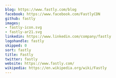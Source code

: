 ```yaml
---
blog: https://www.fastly.com/blog
facebook: https://www.facebook.com/FastlyCDN
github: fastly
images:
- fastly-icon.svg
- fastly-ar21.svg
linkedin: https://www.linkedin.com/company/fastly
logohandle: fastly
skipped: 0
sort: fastly
title: Fastly
twitter: fastly
website: https://www.fastly.com/
wikipedia: https://en.wikipedia.org/wiki/Fastly
---
```

